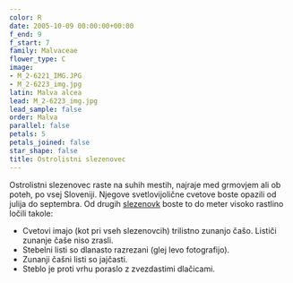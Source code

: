 ```yaml
---
color: R
date: 2005-10-09 00:00:00+00:00
f_end: 9
f_start: 7
family: Malvaceae
flower_type: C
image:
- M_2-6221_IMG.JPG
- M_2-6223_img.jpg
latin: Malva alcea
lead: M_2-6223_img.jpg
lead_sample: false
order: Malva
parallel: false
petals: 5
petals_joined: false
star_shape: false
title: Ostrolistni slezenovec
---
```

Ostrolistni slezenovec raste na suhih mestih, najraje med grmovjem ali ob poteh, po vsej Sloveniji. Njegove svetlovijolične cvetove boste opazili od julija do septembra. Od drugih [slezenovk](../family/malvaceae/) boste to do meter visoko rastlino ločili takole:

-   Cvetovi imajo (kot pri vseh slezenovcih) trilistno zunanjo čašo. Lističi zunanje čaše niso zrasli.
-   Stebelni listi so dlanasto razrezani (glej levo fotografijo).
-   Zunanji čašni listi so jajčasti.
-   Steblo je proti vrhu poraslo z zvezdastimi dlačicami.
